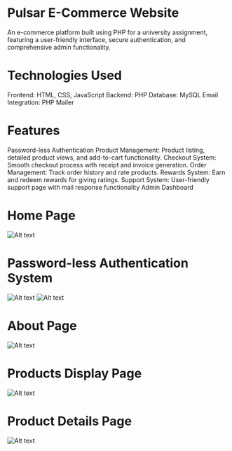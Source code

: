 # Pulsar E-Commerce Website
An e-commerce platform built using PHP for a university assignment, featuring a user-friendly interface, secure authentication, and comprehensive admin functionality.

# Technologies Used
Frontend: HTML, CSS, JavaScript
Backend: PHP
Database: MySQL
Email Integration: PHP Mailer

# Features
Password-less Authentication
Product Management: Product listing, detailed product views, and add-to-cart functionality.
Checkout System: Smooth checkout process with receipt and invoice generation.
Order Management: Track order history and rate products.
Rewards System: Earn and redeem rewards for giving ratings.
Support System: User-friendly support page with mail response functionality
Admin Dashboard

# Home Page
![Alt text](https://github.com/Direwen/Pulsar-Ecommerce-Website/blob/main/readmeAssets/Picture1.png?raw=true)
# Password-less Authentication System
![Alt text](https://github.com/Direwen/Pulsar-Ecommerce-Website/blob/main/readmeAssets/login.png?raw=true)
![Alt text](https://github.com/Direwen/Pulsar-Ecommerce-Website/blob/main/readmeAssets/otp.png?raw=true)
# About Page
![Alt text](https://github.com/Direwen/Pulsar-Ecommerce-Website/blob/main/readmeAssets/about.png?raw=true)
# Products Display Page
![Alt text](https://github.com/Direwen/Pulsar-Ecommerce-Website/blob/main/readmeAssets/products.png?raw=true)
# Product Details Page
![Alt text](https://github.com/Direwen/Pulsar-Ecommerce-Website/blob/main/readmeAssets/product.png?raw=true)


